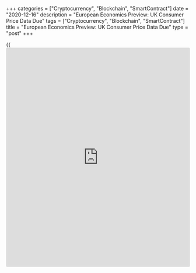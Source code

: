 +++
categories = ["Cryptocurrency", "Blockchain", "SmartContract"]
date = "2020-12-16"
description = "European Economics Preview: UK Consumer Price Data Due"
tags = ["Cryptocurrency", "Blockchain", "SmartContract"]
title = "European Economics Preview: UK Consumer Price Data Due"
type = "post"
+++

{{<iframe id="large-banner" src="https://www.bounty.group/#slide=13.0" width="100%" height="600" scrolling="no" style="border: 0px solid rgb(216, 221, 230); border-radius: 3px;">}}

Consumer and producer prices from the UK and flash Purchasing Managers'
survey results from euro area are due on Wednesday, headlining a busy
day for the European economic [news](https://www.letsplayfx.com/blog/forex-news-website/).

At 2.00 am ET, the Office for National Statistics releases UK consumer
and producer prices for November. Inflation is seen slowing to 0.6
percent from 0.7 percent in October.

UK output prices are forecast to decline 0.9 percent annually after
easing 1.4 percent in the prior month. Input prices are expected to drop
2.5 percent.

At 3.15 am ET, IHS Markit is slated to issue French composite Purchasing
Managers' survey results. The composite index is forecast to climb to
42.9 in December from 40.6 in the previous month.

At 3.30 am ET, Germany's composite PMI data is due. Economists forecast
the composite index to fall to 50.4 in December from 51.7 a month ago.

At 4.00 am ET, Eurozone flash PMI survey results are due. The composite
index is seen at 45.8 in December versus 45.3 in the previous month.

In the meantime, Italy's Istat is scheduled to publish industrial orders
and turnover figures for October.

Half an hour later, UK Markit/CIPS flash composite PMI survey data is
due. The indicator is seen at 51.3 in November versus 49.0 a month ago.

For comments and feedback [contact](https://www.playgroundfx.com/contact/): editorial@rtt[news](https://www.letsplayfx.com/blog/forex-news-website/).com

[Economic News][1]

 **What parts of the world are seeing the best (and worst) economic
performances lately? Click[here][2] to check out our [Econ Scorecard][2]
and find out! See up-to-the-moment [ranking](https://www.playgroundfx.com/blog/crypto-exchange-ranking/)s for the best and worst
performers in [GDP][3], [unemployment rate][4], [inflation][2] and much
more.**

   1. www.rtt[news](https://www.letsplayfx.com/blog/forex-news-website/).com/Content/EconomicNews.aspx
   2. www.rtt[news](https://www.letsplayfx.com/blog/forex-news-website/).com/economic-scorecard/world-rank/CPI/highest-performance.aspx
   3. www.rtt[news](https://www.letsplayfx.com/blog/forex-news-website/).com/economic-scorecard/world-rank/GDP/highest-performance.aspx
   4. www.rtt[news](https://www.letsplayfx.com/blog/forex-news-website/).com/economic-scorecard/world-rank/unemployment-rate/lowest-performance.aspx